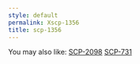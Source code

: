 ```yaml
---
style: default
permalink: Xscp-1356
title: scp-1356
---
```

You may also like:
[SCP-2098](http://scp-wiki.net/scp-2098)
[SCP-731](http://scp-wiki.net/scp-731)